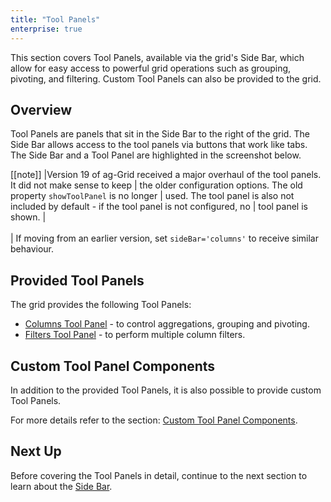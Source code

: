 ```yaml
---
title: "Tool Panels"
enterprise: true
---
```


This section covers Tool Panels, available via the grid's Side Bar, which allow for easy access to powerful grid operations such as grouping, pivoting, and filtering. Custom Tool Panels can also be provided to the grid.

## Overview

Tool Panels are panels that sit in the Side Bar to the right of the grid. The Side Bar allows access to the tool panels via buttons that work like tabs. The Side Bar and a Tool Panel are highlighted in the screenshot below.

<image-caption src="tool-panel/resources/sideBar.png" maxwidth="52rem" alt="Side Bar" constrained="true"></image-caption>

[[note]]
|Version 19 of ag-Grid received a major overhaul of the tool panels. It did not make sense to keep
| the older configuration options. The old property `showToolPanel` is no longer
| used. The tool panel is also not included by default - if the tool panel is not configured, no
| tool panel is shown.
|<br/><br/>
| If moving from an earlier version, set `sideBar='columns'` to receive similar behaviour.

## Provided Tool Panels

The grid provides the following Tool Panels:

- [Columns Tool Panel](../tool-panel-columns/) - to control aggregations, grouping and pivoting.
- [Filters Tool Panel](../tool-panel-filters/) - to perform multiple column filters.

## Custom Tool Panel Components

In addition to the provided Tool Panels, it is also possible to provide custom Tool Panels.

For more details refer to the section: [Custom Tool Panel Components](../component-tool-panel/).

## Next Up

Before covering the Tool Panels in detail, continue to the next section to learn about the [Side Bar](../side-bar/).
